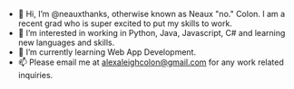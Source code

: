 - 👋 Hi, I’m @neauxthanks, otherwise known as Neaux "no." Colon. I am a recent grad who is super excited to put my skills to work.
- 👀 I’m interested in working in Python, Java, Javascript, C# and learning new languages and skills.
- 🌱 I’m currently learning Web App Development.
- 📫 Please email me at alexaleighcolon@gmail.com for any work related inquiries.

<!---
neauxthanks/neauxthanks is a ✨ special ✨ repository because its `README.md` (this file) appears on your GitHub profile.
You can click the Preview link to take a look at your changes.
--->
